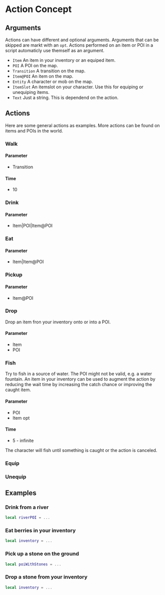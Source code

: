 # Action Concept

## Arguments

Actions can have different and optional arguments. Arguments that can be skipped are markt with an `opt`. Actions performed on an item or POI in a script automaticly use themself as an argument.

* `Item` An item in your inventory or an equiped item.
* `POI` A POI on the map.
* `Transition` A transition on the map.
* `Item@POI` An item on the map.
* `Entity` A character or mob on the map.
* `ItemSlot` An itemslot on your character. Use this for equiping or unequiping items.
* `Text` Just a string. This is dependend on the action.

## Actions

Here are some general actions as examples. More actions can be found on items and POIs in the world.

### Walk

#### Parameter

* Transition

#### Time

* 10

### Drink

#### Parameter

* Item|POI|Item@POI

### Eat

#### Parameter

* Item|Item@POI

### Pickup

#### Parameter

* Item@POI

### Drop

Drop an item fron your inventory onto or into a POI.

#### Parameter

* Item
* POI


### Fish

Try to fish in a source of water. The POI might not be valid, e.g. a water fountain.
An item in your inventory can be used to augment the action by reducing the wait time by increasing the catch chance or improving the caught item.

#### Parameter

* POI
* Item opt

#### Time

* 5 - infinite

The character will fish until something is caught or the action is canceled.

### Equip

### Unequip

## Examples

### Drink from a river

```lua
local riverPOI = ...
```

### Eat berries in your inventory

```lua
local inventory = ...
```

### Pick up a stone on the ground

```lua
local poiWithStones = ...
```

### Drop a stone from your inventory

```lua
local inventory = ...
```
